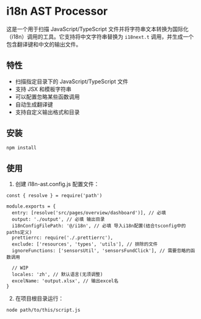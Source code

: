 # i18n AST Processor

这是一个用于扫描 JavaScript/TypeScript 文件并将字符串文本转换为国际化（i18n）调用的工具。它支持将中文字符串替换为 `i18next.t` 调用，并生成一个包含翻译键和中文的输出文件。

## 特性

- 扫描指定目录下的 JavaScript/TypeScript 文件
- 支持 JSX 和模板字符串
- 可以配置忽略某些函数调用
- 自动生成翻译键
- 支持自定义输出格式和目录

## 安装

```bash
npm install
```

## 使用

1. 创建 i18n-ast.config.js 配置文件：

```
const { resolve } = require('path')

module.exports = {
  entry: [resolve('src/pages/overview/dashboard')], // 必填
  output: './output', // 必填 输出目录
  i18nConfigFilePath: '@/i18n', // 必填 导入i18n配置(结合tsconfig中的paths定义)
  prettierrc: require('./.prettierrc'),
  exclude: ['resources', 'types', 'utils'], // 排除的文件
  ignoreFunctions: ['sensorsUtil', 'sensorsFundClick'], // 需要忽略的函数调用

  // WIP
  locales: 'zh', // 默认语言(无须调整)
  excelName: 'output.xlsx', // 输出excel名
}
```

2. 在项目根目录运行：

```
node path/to/this/script.js
```
